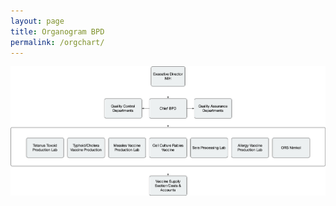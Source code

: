 ```yaml
---
layout: page
title: Organogram BPD
permalink: /orgchart/
---
```


![BPD Org Chart](/assets/images/BPD_Organogram.png "BPD ORG Chart")
